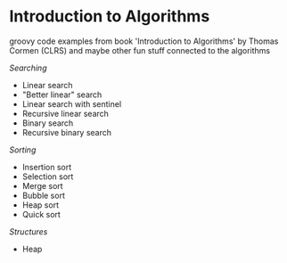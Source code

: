 # Introduction to Algorithms

groovy code examples from book 'Introduction to Algorithms' by Thomas Cormen (CLRS) and maybe other fun stuff connected to the algorithms

*Searching*
- Linear search
- "Better linear" search
- Linear search with sentinel
- Recursive linear search
- Binary search
- Recursive binary search

*Sorting*
- Insertion sort
- Selection sort
- Merge sort
- Bubble sort
- Heap sort
- Quick sort

*Structures*
- Heap
